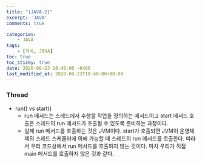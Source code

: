 ```yaml
---
title: "[JAVA-2]"
excerpt: 'JAVA'
comments: true

categories:
    - JAVA
tags:
    - [자바, JAVA]
toc: true
toc_sticky: true
date: 2020-08-23 18:40:00 -0400
last_modified_at: 2020-08-23T18:40:00+08:00
---
```


### Thread

- run() vs start()
  - run 메서드는 스레드에서 수행할 작업을 정의하는 메서드이고 start 메서드 호출은 스레드의 run 메서드가 호출될 수 있도록 준비하는 과정이다.
  - 실제 run 메서드를 호출하는 것은 JVM이다. start가 호출되면 JVM이 운영체제의 스레드 스케줄러에 의해 가능할 때 스레드의 run 메서드를 호출한다. 따라서 우리 코드상에서 run 메서드를 호출하지 않는 것이다. 마치 우리가 직접 main 메서드를 호출하지 않은 것과 같다.
